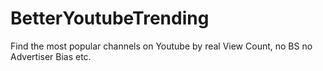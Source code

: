 # BetterYoutubeTrending
Find the most popular channels on Youtube by real View Count, no BS no Advertiser Bias etc.
